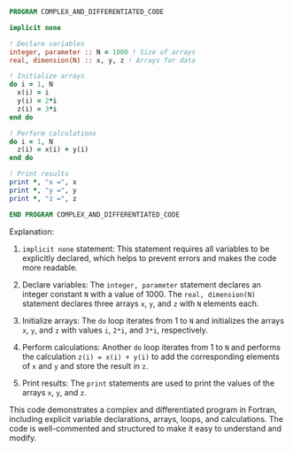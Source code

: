 ```fortran
PROGRAM COMPLEX_AND_DIFFERENTIATED_CODE

implicit none

! Declare variables
integer, parameter :: N = 1000 ! Size of arrays
real, dimension(N) :: x, y, z ! Arrays for data

! Initialize arrays
do i = 1, N
  x(i) = i
  y(i) = 2*i
  z(i) = 3*i
end do

! Perform calculations
do i = 1, N
  z(i) = x(i) + y(i)
end do

! Print results
print *, "x =", x
print *, "y =", y
print *, "z =", z

END PROGRAM COMPLEX_AND_DIFFERENTIATED_CODE
```

Explanation:

1. `implicit none` statement: This statement requires all variables to be explicitly declared, which helps to prevent errors and makes the code more readable.

2. Declare variables: The `integer, parameter` statement declares an integer constant `N` with a value of 1000. The `real, dimension(N)` statement declares three arrays `x`, `y`, and `z` with `N` elements each.

3. Initialize arrays: The `do` loop iterates from 1 to `N` and initializes the arrays `x`, `y`, and `z` with values `i`, `2*i`, and `3*i`, respectively.

4. Perform calculations: Another `do` loop iterates from 1 to `N` and performs the calculation `z(i) = x(i) + y(i)` to add the corresponding elements of `x` and `y` and store the result in `z`.

5. Print results: The `print` statements are used to print the values of the arrays `x`, `y`, and `z`.

This code demonstrates a complex and differentiated program in Fortran, including explicit variable declarations, arrays, loops, and calculations. The code is well-commented and structured to make it easy to understand and modify.